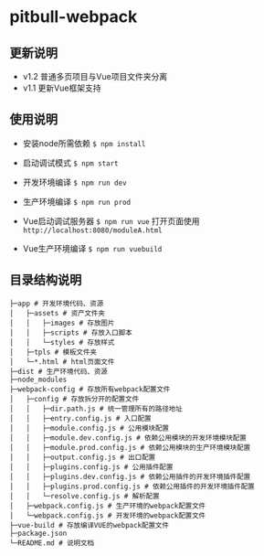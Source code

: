 # pitbull-webpack

## 更新说明
- v1.2 普通多页项目与Vue项目文件夹分离
- v1.1 更新Vue框架支持

## 使用说明
- 安装node所需依赖
`$ npm install`

- 启动调试模式
`$ npm start`

- 开发环境编译
`$ npm run dev`

- 生产环境编译
`$ npm run prod`

- Vue启动调试服务器
`$ npm run vue`
打开页面使用`http://localhost:8080/moduleA.html`

- Vue生产环境编译
`$ npm run vuebuild`

## 目录结构说明
	├─app # 开发环境代码、资源
	│   ├─assets # 资产文件夹
	│   │   ├─images # 存放图片
	│   │   ├─scripts # 存放入口脚本
	│   │   └─styles # 存放样式
	│   ├─tpls # 模板文件夹
	│   └─*.html # html页面文件
	├─dist # 生产环境代码、资源
	├─node_modules
	├─webpack-config # 存放所有webpack配置文件
	│   ├─config # 存放拆分开的配置文件
	│   │   ├─dir.path.js # 统一管理所有的路径地址
	│   │   ├─entry.config.js # 入口配置
	│   │   ├─module.config.js # 公用模块配置
	│   │   ├─module.dev.config.js # 依赖公用模块的开发环境模块配置
	│   │   ├─module.prod.config.js # 依赖公用模块的生产环境模块配置
	│   │   ├─output.config.js # 出口配置
	│   │   ├─plugins.config.js # 公用插件配置
	│   │   ├─plugins.dev.config.js # 依赖公用插件的开发环境插件配置
	│   │   ├─plugins.prod.config.js # 依赖公用插件的开发环境插件配置
	│   │   └─resolve.config.js # 解析配置
	│   ├─webpack.config.js # 生产环境的webpack配置文件
	│   └─webpack.config.js # 开发环境的webpack配置文件
	├─vue-build # 存放编译VUE的webpack配置文件
	├─package.json
	└─README.md # 说明文档